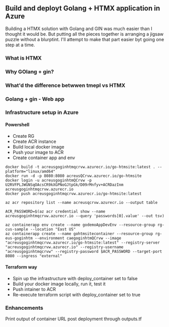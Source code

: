 ## Build and deployt Golang + HTMX application in Azure

Building a HTMX solution with Golang and GIN was much easier than I thought it would be. But putting all the pieces together is arranging a jigsaw puzzle without a blurptint. I'll attempt to make that part easier byt going one step at a time.

### What is HTMX

### Why GOlang + gin?

### What'd the difference betwwen tmepl vs HTMX

### Golang + gin - Web app

### Infrastructure setup in Azure

#### Powershell

- Create RG
- Create ACR instance
- Build local docker image
- Push your image to ACR
- Create container app and env

```
docker build -t acreusgoginhtmqcrvw.azurecr.io/go-htmsite:latest . --platform="linux/amd64"
docker run -d -p 8080:8080 acreusQCrvw.azurecr.io/go-htmsite
docker login -u acreusgoginhtmQCrvw -p U2RVFPLJWGNSqOAcsCR9kXGPNoGJtpGk/D09rMnfyv+ACRDazInm acreusgoginhtmqcrvw.azurecr.io
docker push acreusgoginhtmqcrvw.azurecr.io/go-htmsite:latest

az acr repository list --name acreusqcrvw.azurecr.io --output table

ACR_PASSWORD=$(az acr credential show --name acreusgoginhtmqcrvw.azurecr.io --query 'passwords[0].value' --out tsv)

az containerapp env create --name godemoAppDevEnv --resource-group rg-cus-sample --location "East US"
az containerapp create --name gohtmsitecontainer --resource-group rg-eus-goginhtm --environment caegoginhtmQCrvw --image "acreusgoginhtmqcrvw.azurecr.io/go-htmsite:latest" --registry-server "acreusgoginhtmqcrvw.azurecr.io" --registry-username "acreusgoginhtmqcrvw" --registry-password $ACR_PASSWORD --target-port 8080 --ingress "external"
```

#### Terraform way

- Spin up the infrastructure with deploy_container set to false
- Build your docker image locally, run it, test it
- Push intainer to ACR
- Re-execute terraform script with deploy_container set to true

### Enhancements

Print output of container URL post deployment through outputs.tf
